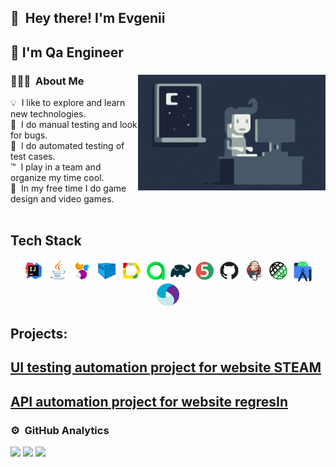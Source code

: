  ## 👋 &nbsp;Hey there! I'm Evgenii 
 ## 💾 I'm Qa Engineer

### 👨🏻‍💻 &nbsp;About Me <img alt="Night Coding" src="https://raw.githubusercontent.com/AVS1508/AVS1508/master/assets/Night-Coding.gif" align="right"/>


💡 &nbsp;I like to explore and learn new technologies. \
🐛 &nbsp;I do manual testing and look for bugs. \
💾 &nbsp;I do automated testing of test cases. \
™️  &nbsp;I play in a team and organize my time cool. \
👾 &nbsp;In my free time I do game design and video games. \
 &nbsp;


 

                      
                     

 ## Tech Stack
 <p align="center">
<img width="7%" title="IntelliJ IDEA" src="assets/Idea.svg">
<img width="7%" title="Java" src="assets/Java.svg">
<img width="7%" title="Selenide" src="assets/Selenide.svg">
<img width="7%" title="Selenoid" src="assets/Selenoid.svg">
<img width="7%" title="Allure Report" src="assets/Allure.svg">
<img width="7%" title="Allure Test Ops" src="assets/Allure_TO.svg">
<img width="7%" title="Gradle" src="assets/Gradle.svg">
<img width="7%" title="JUnit5" src="assets/Junit5.svg">
<img width="7%" title="GitHub" src="assets/GitHub.svg">
<img width="7%" title="Jenkins" src="assets/Jenkins.svg">
<img width="7%" title="Rest Assured" src="assets/RestAssured.svg">
<img width="7%" title="Android Studio" src="assets/androidstudio.svg">
<img width="7%" title="Appium" src="assets/appium.svg">
</p>

## Projects:
## <a target="_blank" href="https://github.com/Hlammaster/steam_ui_project"> UI testing automation project for website [STEAM](https://store.steampowered.com/) 

## <a target="_blank" href="https://github.com/Hlammaster/regresIn_api_project"> API automation project for  website [regresIn](https://reqres.in)
 


### ⚙️ &nbsp;GitHub Analytics
![](http://github-profile-summary-cards.vercel.app/api/cards/stats?username=Hlammaster&theme=algolia)
![](http://github-profile-summary-cards.vercel.app/api/cards/repos-per-language?username=Hlammaster&theme=algolia)
![](https://github-profile-summary-cards.vercel.app/api/cards/profile-details?username=Hlammaster&theme=algolia)
